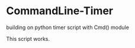 CommandLine-Timer
=================

building on python timer script with Cmd() module

This script works.
